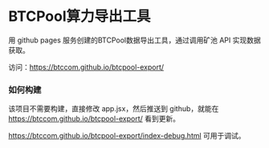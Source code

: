 BTCPool算力导出工具
===================

用 github pages 服务创建的BTCPool数据导出工具，通过调用矿池 API 实现数据获取。

访问：https://btccom.github.io/btcpool-export/

### 如何构建

该项目不需要构建，直接修改 app.jsx，然后推送到 github，就能在 https://btccom.github.io/btcpool-export/ 看到更新。

https://btccom.github.io/btcpool-export/index-debug.html 可用于调试。
